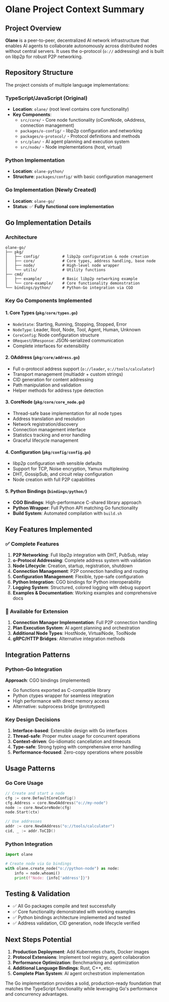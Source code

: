 # Olane Project Context Summary

## Project Overview
**Olane** is a peer-to-peer, decentralized AI network infrastructure that enables AI agents to collaborate autonomously across distributed nodes without central servers. It uses the o-protocol (`o://` addressing) and is built on libp2p for robust P2P networking.

## Repository Structure
The project consists of multiple language implementations:

### TypeScript/JavaScript (Original)
- **Location**: `olane/` (root level contains core functionality)
- **Key Components**:
  - `src/core/` - Core node functionality (oCoreNode, oAddress, connection management)
  - `packages/o-config/` - libp2p configuration and networking
  - `packages/o-protocol/` - Protocol definitions and methods
  - `src/plan/` - AI agent planning and execution system
  - `src/node/` - Node implementations (host, virtual)

### Python Implementation
- **Location**: `olane-python/`
- **Structure**: `packages/config/` with basic configuration management

### Go Implementation (Newly Created)
- **Location**: `olane-go/`
- **Status**: ✅ **Fully functional core implementation**

## Go Implementation Details

### Architecture
```
olane-go/
├── pkg/
│   ├── config/          # libp2p configuration & node creation
│   ├── core/            # Core types, address handling, base node
│   ├── node/            # High-level node wrapper
│   └── utils/           # Utility functions
├── cmd/
│   ├── example/         # Basic libp2p networking example
│   └── core-example/    # Core functionality demonstration
└── bindings/python/     # Python-Go integration via CGO
```

### Key Go Components Implemented

#### 1. **Core Types** (`pkg/core/types.go`)
- `NodeState`: Starting, Running, Stopping, Stopped, Error
- `NodeType`: Leader, Root, Node, Tool, Agent, Human, Unknown
- `CoreConfig`: Node configuration structure
- `ORequest`/`OResponse`: JSON-serialized communication
- Complete interfaces for extensibility

#### 2. **OAddress** (`pkg/core/address.go`)
- Full o-protocol address support (`o://leader`, `o://tools/calculator`)
- Transport management (multiaddr + custom strings)
- CID generation for content addressing
- Path manipulation and validation
- Helper methods for address type detection

#### 3. **CoreNode** (`pkg/core/core_node.go`) 
- Thread-safe base implementation for all node types
- Address translation and resolution
- Network registration/discovery
- Connection management interface
- Statistics tracking and error handling
- Graceful lifecycle management

#### 4. **Configuration** (`pkg/config/config.go`)
- libp2p configuration with sensible defaults
- Support for TCP, Noise encryption, Yamux multiplexing
- DHT, GossipSub, and circuit relay configuration
- Node creation with full P2P capabilities

#### 5. **Python Bindings** (`bindings/python/`)
- **CGO Bindings**: High-performance C-shared library approach
- **Python Wrapper**: Full Python API matching Go functionality
- **Build System**: Automated compilation with `build.sh`

## Key Features Implemented

### ✅ Complete Features
1. **P2P Networking**: Full libp2p integration with DHT, PubSub, relay
2. **o-Protocol Addressing**: Complete address system with validation
3. **Node Lifecycle**: Creation, startup, registration, shutdown
4. **Connection Management**: P2P connection handling and routing
5. **Configuration Management**: Flexible, type-safe configuration
6. **Python Integration**: CGO bindings for Python interoperability
7. **Logging System**: Structured, colored logging with debug support
8. **Examples & Documentation**: Working examples and comprehensive docs

### 🔄 Available for Extension
1. **Connection Manager Implementation**: Full P2P connection handling
2. **Plan Execution System**: AI agent planning and orchestration
3. **Additional Node Types**: HostNode, VirtualNode, ToolNode
4. **gRPC/HTTP Bridges**: Alternative integration methods

## Integration Patterns

### Python-Go Integration
**Approach**: CGO bindings (implemented)
- Go functions exported as C-compatible library
- Python ctypes wrapper for seamless integration
- High performance with direct memory access
- Alternative: subprocess bridge (prototyped)

### Key Design Decisions
1. **Interface-based**: Extensible design with Go interfaces
2. **Thread-safe**: Proper mutex usage for concurrent operations
3. **Context-driven**: Go-idiomatic cancellation and timeouts
4. **Type-safe**: Strong typing with comprehensive error handling
5. **Performance-focused**: Zero-copy operations where possible

## Usage Patterns

### Go Core Usage
```go
// Create and start a node
cfg := core.DefaultCoreConfig()
cfg.Address = core.NewOAddress("o://my-node")
node := core.NewCoreNode(cfg)
node.Start(ctx)

// Use addresses
addr := core.NewOAddress("o://tools/calculator")
cid, _ := addr.ToCID()
```

### Python Integration
```python
import olane

# Create node via Go bindings
with olane.create_node("o://python-node") as node:
    info = node.whoami()
    print(f"Node: {info['address']}")
```

## Testing & Validation
- ✅ All Go packages compile and test successfully
- ✅ Core functionality demonstrated with working examples
- ✅ Python bindings architecture implemented and tested
- ✅ Address validation, CID generation, node lifecycle verified

## Next Steps Potential
1. **Production Deployment**: Add Kubernetes charts, Docker images
2. **Protocol Extensions**: Implement tool registry, agent collaboration
3. **Performance Optimization**: Benchmarking and optimization
4. **Additional Language Bindings**: Rust, C++, etc.
5. **Complete Plan System**: AI agent orchestration implementation

The Go implementation provides a solid, production-ready foundation that matches the TypeScript functionality while leveraging Go's performance and concurrency advantages.